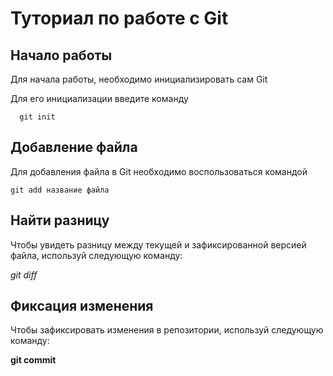 # Туториал по работе с Git

## Начало работы

Для начала работы, необходимо инициализировать сам Git

Для его инициализации введите команду 

```
  git init
```

## Добавление файла

Для добавления файла в Git необходимо воспользоваться командой 

```
git add название файла
```

## Найти разницу

Чтобы увидеть разницу между текущей и зафиксированной версией файла, используй следующую команду:

*git diff*

## Фиксация изменения

Чтобы зафиксировать изменения в репозитории, используй следующую команду:

**git commit**